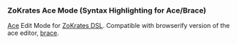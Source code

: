 ### ZoKrates Ace Mode (Syntax Highlighting for Ace/Brace)

[Ace](https://ace.c9.io/) Edit Mode for [ZoKrates DSL](https://github.com/Zokrates/ZoKrates).
Compatible with browserify version of the ace editor, [brace](https://www.npmjs.com/package/brace).